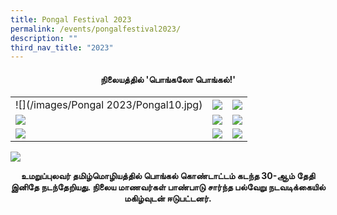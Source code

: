 ```yaml
---
title: Pongal Festival 2023
permalink: /events/pongalfestival2023/
description: ""
third_nav_title: "2023"
---
```

#### **<center>நிலையத்தில் 'பொங்கலோ பொங்கல்!'</center>**


|  | | |
| -------- | -------- | -------- |
|  ![](/images/Pongal 2023/Pongal10.jpg)    |  ![](/images/Pongal%2023/Pongal2.jpg)    |   ![](/images/Pongal%2023/Pongal5.jpg)   |
|   ![](/images/Pongal%2023/Pongal1.jpg)   |  ![](/images/Pongal2023/Pongal3.jpg)    |  ![](/images/Pongal%2023/Pongal7.jpg)    |
|   ![](/images/Pongal%2023/Pongal4.jpg)   |    ![](/images/Pongal%2023/Pongal6.jpg)  |  ![](/images/Pongal%2023/Pongal9.jpg)    |

![](/images/Pongal%2023/Pongal8.jpg)

**<center>உமறுப்புலவர் தமிழ்மொழியத்தில் பொங்கல் கொண்டாட்டம் கடந்த 30-ஆம் தேதி இனிதே நடந்தேறியது. நிலைய மாணவர்கள் பாண்பாடு சார்ந்த பல்வேறு நடவடிக்கையில் மகிழ்வுடன் ஈடுபட்டனர்.</center>**

